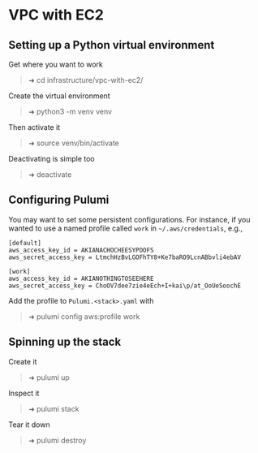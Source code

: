 # VPC with EC2

## Setting up a Python virtual environment

Get where you want to work

<!-- tokenize? -->

> ➜  cd infrastructure/vpc-with-ec2/

<!-- pip install -r requirements.txt ? -->

Create the virtual environment

> ➜  python3 -m venv venv

Then activate it

> ➜  source venv/bin/activate

Deactivating is simple too

> ➜  deactivate

## Configuring Pulumi

You may want to set some persistent configurations. For instance, if you wanted to use a named profile called `work` in `~/.aws/credentials`, e.g.,

    [default]
    aws_access_key_id = AKIANACHOCHEESYPOOFS
    aws_secret_access_key = LtmchHzBvLGOFhTY8+Ke7baRO9LcnABbvli4ebAV

    [work]
    aws_access_key_id = AKIANOTHINGTOSEEHERE
    aws_secret_access_key = ChoOV7dee7zie4eEch+I+kai\p/at_OoUeSoochE

<!-- tokenize? -->

Add the profile to `Pulumi.<stack>.yaml` with

> ➜  pulumi config aws:profile work

## Spinning up the stack

Create it

> ➜  pulumi up

Inspect it

> ➜  pulumi stack

Tear it down

> ➜  pulumi destroy
